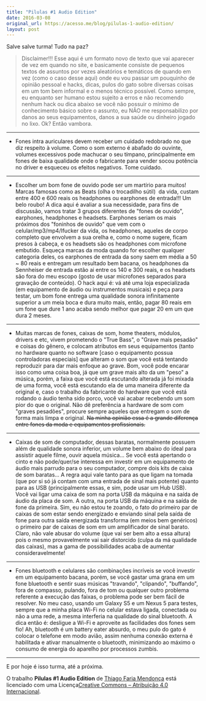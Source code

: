 ```yaml
---
title: "Pilulas #1 Audio Edition"
date: 2016-03-08
original_url: https://acesso.me/blog/pilulas-1-audio-edition/
layout: post
---
```


Salve salve turma! Tudo na paz?

> Disclaimer!!!
> Esse aqui é um formato novo de texto que vai aparecer de vez em quando no site, e basicamente consiste de pequenos textos de assuntos por vezes aleatórios e temáticos de quando em vez (como o caso desse aqui) onde eu vou passar um pouquinho de opinião pessoal e hacks, dicas, pulos do gato sobre diversas coisas em um tom bem informal e o menos técnico possível. Como sempre, eu enquanto ser humano estou sujeito a erros e não recomendo nenhum hack ou dica abaixo se você não possuir o mínimo de conhecimento básico sobre o assunto, eu NÃO me responsabilizo por danos ao seus equipamentos, danos a sua saúde ou dinheiro jogado no lixo. Ok? Então vambora.

---

* Fones intra auriculares devem receber um cuidado redobrado no que diz respeito à volume. Como o som externo é abafado do ouvinte, volumes excessivos pode machucar o seu tímpano, principalmente em fones de baixa qualidade onde o fabricante para vender socou potência no driver e esqueceu os efeitos negativos. Tome cuidado.

---

* Escolher um bom fone de ouvido pode ser um martírio para muitos! Marcas famosas como as Beats (olha o trocadilho sútil)  da vida, custam entre 400 e 600 reais os headphones ou earphones de entrada!!! Um belo roubo! A dica aqui é avaliar a sua necessidade, para fins de discussão, vamos tratar 3 grupos diferentes de "fones de ouvido", earphones, headphones e headsets. Earphones seriam os mais próximos dos "foninhos de ouvido" que vem com o celular/mp3/mp4/Ifucker da vida, os headphones, aqueles de corpo completo que envolvem a sua orelha e, como o nome sugere, ficam presos à cabeça, e os headsets são os headphones com microfone embutido. Esqueça marcas da moda quando for escolher qualquer categoria deles, os earphones de entrada da sony saem em média a 50 ~ 80 reais e entregam um resultado bem bacana, os headphones da Sennheiser de entrada estão ai entre os 140 e 300 reais, e os headsets são fora do meu escopo (gosto de usar microfones separados para gravação de conteúdo). O hack aqui é: vá até uma loja especializada (em equipamento de áudio ou instrumentos musicais) e peça para testar, um bom fone entrega uma qualidade sonora infinitamente superior a um meia boca e dura muito mais, então, pagar 80 reais em um fone que dure 1 ano acaba sendo melhor que pagar 20 em um que dura 2 meses.

---

* Muitas marcas de fones, caixas de som, home theaters, módulos, drivers e etc, vivem prometendo o "True Bass", o "Grave mais pesadão" e coisas do gênero, e colocam atributos em seus equipamentos (tanto no hardware quanto no software [caso o equipamento possua controladoras especiais] que alteram o som que você está tentando reproduzir para dar mais enfoque ao grave. Bom, você pode encarar isso como uma coisa boa, já que um grave mais alto da um "peso" a música, porém, a faixa que você está escutando alterada já foi mixada de uma forma, você está escutando ela de uma maneira diferente da original e, caso o trabalho da fabricante do hardware que você está rodando o áudio tenha sido porco, você vai acabar recebendo um som pior do que o original. Não dê preferência a hardware de som com "graves pesadões", procure sempre aqueles que entregam o som de forma mais limpa e original. ~~Na minha opinião essa é a grande diferença entre fones da moda e equipamentos profissionais.~~

---

* Caixas de som de computador, dessas baratas, normalmente possuem além de qualidade sonora inferior, um volume bem abaixo do ideal para assistir aquele filme, ouvir aquela música... Se você está apertando o cinto e não pode/quer/se interessa em investir em um equipamento de áudio mais parrudo para o seu computador, compre dois kits de caixa de som baratas... A regra aqui vale tanto para as que ligam na tomada (que por si só já contam com uma entrada de sinal mais potente) quanto para as USB (principalmente essas, e sim, pode usar um Hub USB). Você vai ligar uma caixa de som na porta USB da máquina e na saída de áudio da placa de som. A outra, na porta USB da máquina e na saída de fone da primeira. Sim, eu não estou te zoando, o fato do primeiro par de caixas de som estar sendo energizado e enviando sinal pela saída de fone para outra saída energizada transforma (em meios bem genéricos) o primeiro par de caixas de som em um amplificador de sinal barato. Claro, não vale abusar do volume (que vai ser bem alto a essa altura) pois o mesmo provavelmente vai sair distorcido (culpa da má qualidade das caixas), mas a gama de possibilidades acaba de aumentar consideravelmente!

---

* Fones bluetooth e celulares são combinações incríveis se você investir em um equipamento bacana, porém, se você gastar uma grana em um fone bluetooth e sentir suas músicas "travando", "clipando", "buffando", fora de compasso, pulando, fora de tom ou qualquer outro problema referente a execução das faixas, o problema pode ser bem fácil de resolver. No meu caso, usando um Galaxy S5 e um Nexus 5 para testes, sempre que a minha placa Wi-Fi no celular estava ligada, conectada ou não a uma rede, a mesma interferia na qualidade do sinal bluetooth. A dica então é: desligue a Wi-Fi e aproveite as facilidades dos fones sem fio! Ah, bluetooth é um battery eater absurdo, o meu pulo do gato é colocar o telefone em modo avião, assim nenhuma conexão externa é habilitada e ativar manualmente o bluetooth, minimizando ao máximo o consumo de energia do aparelho por processos zumbis.

---

E por hoje é isso turma, até a próxima.

O trabalho **Pilulas #1 Audio Edition** de [Thiago Faria Mendonça](https://web.archive.org/web/20170112192957/http://acesso.me/acesso/) está licenciado com uma Licença[Creative Commons – Atribuição 4.0 Internacional](https://web.archive.org/web/20170112192957/https://creativecommons.org/licenses/by/4.0/).